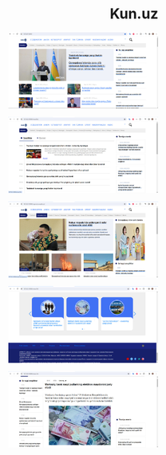 <h1 style="text-align:center">Kun.uz</h1>
<img
  src="/static/images/screenshot.jpg"
  alt="Alt text"
  title="Optional title"
  style="display: inline-block; margin: 20 auto; max-width: 300px">

<img
  src="/static/images/screenshot1.jpg"
  alt="Alt text"
  title="Optional title"
  style="display: inline-block; margin: 0 auto; max-width: 300px">

<img
  src="/static/images/screenshot2.jpg"
  alt="Alt text"
  title="Optional title"
  style="display: inline-block; margin: 0 auto; max-width: 300px">

  <img
  src="/static/images/screenshot3.jpg"
  alt="Alt text"
  title="Optional title"
  style="display: inline-block; margin: 0 auto; max-width: 300px">

  <img
  src="/static/images/screenshot4.jpg"
  alt="Alt text"
  title="Optional title"
  style="display: inline-block; margin: 0 auto; max-width: 300px">

